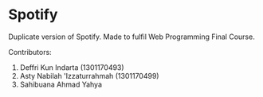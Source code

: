 # Spotify

Duplicate version of Spotify.
Made to fulfil Web Programming Final Course.

Contributors: 
1. Deffri Kun Indarta (1301170493)
2. Asty Nabilah 'Izzaturrahmah (1301170499)
3. Sahibuana Ahmad Yahya

